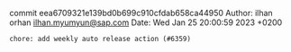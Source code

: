 commit eea6709321e139bd0b699c910cfdab658ca44950
Author: ilhan orhan <ilhan.myumyun@sap.com>
Date:   Wed Jan 25 20:00:59 2023 +0200

    chore: add weekly auto release action (#6359)
